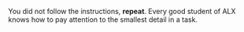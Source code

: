 You did not follow the instructions, **repeat**.
Every good student of ALX knows how to pay attention to
the smallest detail in a task.
